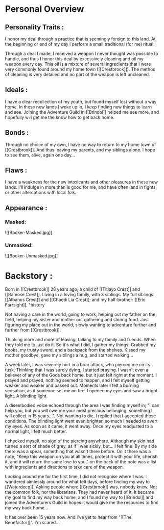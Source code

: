 # Personal Overview
## Personality Traits :
I honor my deal through a practice that is seemingly foreign to this land. At the beginning or end of my day I perform a small traditional (for me) ritual.

Through a deal I made, I received a weapon I never thought was possible to handle, and thus I honor this deal by excessively cleaning and oil my weapon every day. This oil is a mixture of several ingredients that I were very commonly found around my home town ([[Crestbrook]]). The method of cleaning is very detailed and no part of the weapon is left uncleaned. 

## Ideals : 
I have a clear recollection of my youth, but found myself lost without a way home. In these new lands I woke up in, I keep finding new things to learn and see. Joining the Adventure Guild in [[Brindol]] helped me see more, and hopefully will get me the know how to get back home.

## Bonds :
Through no choice of my own, I have no way to return to my home town of [[Crestbrook]]. And thus leaving my parents, and my siblings alone. I hope to see them, alive, again one day...

## Flaws :
I have a weakness for the new intoxicants and other pleasures in these new lands. I'll indulge in more than is good for me, and have often land in fights, or other altercations with local folk.

## Appearance :
### Masked:
![[Booker-Masked.jpg]]
### Unmasked:
![[Booker-Unmasked.jpg]]
# Backstory :
Born in [[Crestbrook]] 28 years ago, a child of [[Titlayo Crest]] and [[Ramose Crest]]. 
Living in a loving family, with 3 siblings. My full siblings: [[Albanus Crest]] and [[Chaedi Lia Crest]]; and my half-brother: [[Eric Farrsight]].
^history

Not having a care in the world, going to work, helping out my father on the field, helping my sister and mother out gathering and storing food.
Just figuring my place out in the world, slowly wanting to adventure further and further from [[Crestbrook]]. 

Thinking more and more of leaving, talking to my family and friends. When they told me to just do it. So it's what I did, I gather my things. Grabbed my books, my trusty sword, and a backpack from the shelves. Kissed my mother goodbye, gave my siblings a hug, and started walking...

A week later, I was severely hurt in a boar attack, who pierced me on its tusk. Thinking that I was surely dying, I started praying. I wasn't even a believer of any of the Gods back home, but it just felt right at the moment. I prayed and prayed, nothing seemed to happen, and I felt myself getting weaker and weaker and passed out. Moments later I felt a burning sensation, as if someone set me on fire. I opened my eyes and saw a bright light. A blinding light.

A disembodied voice echoed through the area I was finding myself in; "I can help you, but you will owe me your most precious belonging, something I will collect in 15 years...". 
Not wanting to die, I replied that I accepted these conditions. The blinding light went even brighter, so much I needed to avert my eyes. As soon as it came, it went away. Once my eyes readjusted to a normal light, I felt much better. 

I checked myself, no sign of the piercing anywhere. Although my skin had turned a sort of shade of grey, as if I was sickly, but... I felt fine. 
By my side there was a spear, something that wasn't there before. On it there was a note;
"Keep this weapon on you at all times, protect it with your life, cherish it, and it will return the same love to you." on the back of the note was a list with ingredients and directions to take care of the weapon.

Looking around me for the first time, I did not recognise where I was.
I wandered aimlessly around for what felt days, before finding my way to [[Waterdeep]]. Asking people where [[Crestbrook]] was, nobody knew. Not the common folk, nor the librarians. They had never heard of it. 
It became my goal to find my way back home, and I found my way to [[Brindol]] and joined the Adventurers Guild in hopes it would give me the resources to find my way back home...

It has over been 15 years now. 
And I've yet to hear from "[[The Benefactor]]".
I'm scared...